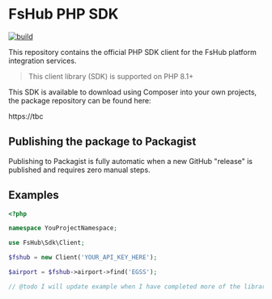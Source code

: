 # FsHub PHP SDK

[![build](https://github.com/fshubio/fshub-sdk-php/actions/workflows/build.yml/badge.svg?branch=main)](https://github.com/fshubio/fshub-sdk-php/actions/workflows/build.yml)

This repository contains the official PHP SDK client for the FsHub platform integration services.

> This client library (SDK) is supported on PHP 8.1+

This SDK is available to download using Composer into your own projects, the package repository can be found
here:

https://tbc

## Publishing the package to Packagist

Publishing to Packagist is fully automatic when a new GitHub "release" is published and requires zero manual steps.

## Examples

```php
<?php

namespace YouProjectNamespace;

use FsHub\Sdk\Client;

$fshub = new Client('YOUR_API_KEY_HERE');

$airport = $fshub->airport->find('EGSS');

// @todo I will update example when I have completed more of the library.
```